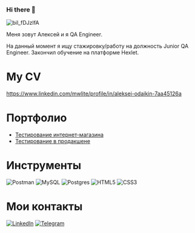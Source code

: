 ### Hi there 👋
![bil_fDJzlfA](https://user-images.githubusercontent.com/120249683/227710188-2ce798d5-640a-4c79-b42e-fbf378e8141f.jpg)

Меня зовут Алексей и я QA Engineer. 

 На данный момент я ищу стажировку/работу на должность Junior QA Engineer. Закончил обучение на платформе Hexlet.
 

# My CV
https://www.linkedin.com/mwlite/profile/in/aleksei-odaikin-7aa45126a

# Портфолио
- [Тестирование интернет-магазина](https://github.com/sonnungr/qa-engineer-project-84)
- [Тестирование в продакшене](https://github.com/sonnungr/qa-engineer-project-85)

# Инструменты
![Postman](https://img.shields.io/badge/Postman-FF6C37?style=for-the-badge&logo=postman&logoColor=white)
![MySQL](https://img.shields.io/badge/mysql-%2300f.svg?style=for-the-badge&logo=mysql&logoColor=white)
![Postgres](https://img.shields.io/badge/postgres-%23316192.svg?style=for-the-badge&logo=postgresql&logoColor=white)
![HTML5](https://img.shields.io/badge/html5-%23E34F26.svg?style=for-the-badge&logo=html5&logoColor=white)
![CSS3](https://img.shields.io/badge/css3-%231572B6.svg?style=for-the-badge&logo=css3&logoColor=white)

# Мои контакты
[![LinkedIn](https://img.shields.io/badge/linkedin-%230077B5.svg?style=for-the-badge&logo=linkedin&logoColor=white)](https://ru.linkedin.com/in/aleksei-odaikin)
[![Telegram](https://img.shields.io/badge/Telegram-2CA5E0?style=for-the-badge&logo=telegram&logoColor=white)](https://t.me/AlekseiSonnungr)


